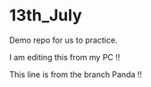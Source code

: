 # 13th_July
Demo repo for us to practice.

I am editing this from my PC !!


This line is from the branch Panda !!
